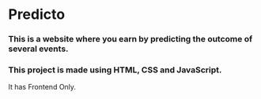 # Predicto

### This is a website where you earn by predicting the outcome of several events.

### This project is made using HTML, CSS and JavaScript.
It has Frontend Only.